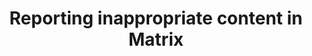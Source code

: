 ---
title: "Reporting inappropriate content in Matrix"
created_at: "2016-11-21"
description:
category: mod
keywords: merged, moderation
client_stats:
server_stats:
  synapse:
    all:
      merged: y
sdk_stats:
services_stats:
footnotes:
notes:
links:
 - title: "PR for MSC739"
   link: "https://github.com/matrix-org/matrix-doc/issues/739"
 - title: Documentation
   link: "https://docs.google.com/document/d/15cUuF0VyBMtNIcyFqXvEmXsMURLgXzMOIW33qHoi89A/edit"
---
